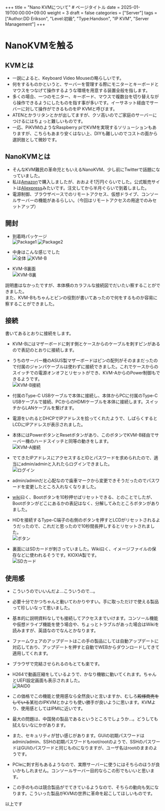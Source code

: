 +++
title = "Nano KVMについて" # ページタイトル
date = 2025-01-19T00:00:00+09:00
weight = 3
draft = false
categories = ["Server"]
tags = ["Author:DD Erikson", "Level:初級", "Type:Handson", "IP KVM", "Server Management"]
+++

# NanoKVMを触る

## KVMとは

* 一説によると、Keyboard Video Mouseの略らしいです。  
* 何をするものかというと、サーバーを管理する際にモニターとキーボードとマウスをつなげて操作するような環境を用意する装置全般を指します。
* 多くの場合、一つのモニター、キーボード、マウスで複数台を切り替えながら操作できるようにしたものを指す事が多いです。イーサネット経由でサーバーに対して操作ができるものをIP KVMと呼びます。
* ATENとかラリタンとかが出してますが、クソ高いのでご家庭のサーバーにつけるにはちょっと難しいものです。  
* 一応、PiKVMのようなRaspberry piでKVMを実現するソリューションもありますが、こちらもあまり安くはない上、DIYも難しいのでコストの面から選択肢として微妙です。  

## NanoKVMとは

* そんなKVM難民の革命児ともいえるNanoKVM、少し前にTwitterで話題になっていました。
* 私は[Amazon](https://amzn.asia/d/4fw1FMh)で購入しましたが、おおよそ1万円ぐらいでした。公式販売サイトは[Aliexpress](https://ja.aliexpress.com/item/1005007369816019.html)みたいです。注文してから半月ぐらいで到着しました。
* 電源制御、ブラウザベースでのリモートアクセス、仮想ドライブ、コンソールサーバーの機能があるらしい。（今回はリモートアクセスの用途でのみセットアップ）

## 開封

* 到着時パッケージ  
![Package1](/img/nano_kvm/IMG_20250112_105653301.jpg") 
![Package2](/img/nano_kvm/IMG_20250112_105823128.jpg") 

* 中身はこんな感じでした  
![全体](/img/nano_kvm/IMG_20250112_110052347.jpg") 
![KVM-B](/img/nano_kvm/IMG_20250112_110155957.jpg") 

* KVM-B裏面  
![KVM-B裏](/img/nano_kvm/IMG_20250112_110546826.jpg") 

説明書はなかったですが、本体横のカラフルな接続図でだいたい察することができました。  
また、KVM-Bもちゃんとピンの役割が書いてあったので何をするものか容易に察することができました。

## 接続

書いてあるとおりに接続をします。

* KVM-Bにはマザーボードに刺す側とケースからのケーブルを刺すピンがあるので表記のとおりに接続します。
* うちのサーバー機のASUS製マザーボードはピンの配列がそのままだったので付属のジャンパケーブルは使わずに接続できました。これでケースからのスイッチでの電源オンオフとリセットができ、KVM-AからのPower制御もできるようです。  
![KVM-B接続](/img/nano_kvm/IMG_20250117_233228731.jpg") 

* 付属のType-C USBケーブルで本体に接続し、本体からPCに付属のType-C USBケーブルで接続、PCからのHDMIケーブルを本体に接続します。スイッチからLANケーブルを繋げます。  
* 電源をいれるとDHCPでIPアドレスを拾ってくれたようで、しばらくするとLCDにIPアドレスが表示されました。  
* 本体にはPowerボタンとResetボタンがあり、このボタンでKVM-B経由でサーバー機のハードスイッチと同等の動きをします。  
![KVM-A接続](/img/nano_kvm/IMG_20250117_233338340.jpg") 

* でてきたIPアドレスにアクセスするとIDとパスワードを求められたので、適当にadmin/adminと入れたらログインできました。  
![ログイン](/img/nano_kvm/2025-01-18003653.png") 

* admin/adminだと心配なので歯車マークから変更できそうだったのでパスワードを変更したところ入れなくなりました。  
* [wiki](https://wiki.sipeed.com/hardware/en/kvm/NanoKVM/introduction.html)曰く、Bootボタンを10秒押せばリセットできる、とのことでしたが、Bootボタンがどこにあるかの表記はなく、分解してみたところボタンがありました。
* HIDを接続するType-C端子の右側のボタンを押すとLCDがリセットされるようだったので、これだと思ったので10秒間長押しするとリセットされました。  
![ボタン](/img/nano_kvm/IMG_20250118_000504478.jpg") 

* 裏面にはSDカードが刺さっていました。Wiki曰く、イメージファイルの保存などに使われるそうです。KIOXIA製です。  
![SDカード](/img/nano_kvm/IMG_20250118_000457265.jpg") 

## 使用感

* こういうのでいいんだよ…こういうので…。
* 必要十分でかつちゃんと動いてわかりやすい。手に取っただけで使える製品って珍しいなって思いました。
* 基本的に説明資料なしでも接続してアクセスまでいけます。コンソール機能や仮想ドライブ機能を使う場合や、ちょっとトラブルがあった場合はWikiを読みますが、英語なのでなんとかなります。
* ファームウェアのアップデートはこの手の製品にしては自動アップデートに対応しており、アップデートを押すと自動でWEBからダウンロードしてきて適用してくれます。
* ブラウザで完結させられるのもとても楽です。
* H264で動画圧縮をしているようで、かなり機敏に動いてくれます。ちゃんとUEFI設定画面も表示されました。  
![RAID0](/img/nano_kvm/2025-01-18002626.png") 

* この価格でこの機能と使用感なら全然良いと言いますか、むしろ~~殿様商売をしている~~某社のIPKVMとかよりも使い勝手が良いように思います。KVMより、使用感としてはIPMIに近いです。
* 最大の問題は、中国発の製品であるというところでしょうか…。どうしても拭えないなにかがあります。
* また、セキュリティが甘い感じがあります。GUIの初期パスワードはadmin/admin、SSHの初期パスワードもroot/rootのようで、SSHのパスワードはGUIのパスワードと同じものになりますが、ユーザ名はrootのままのようです。
* PCIeに刺す形もあるようなので、実際サーバーに使うにはそちらのほうが良いかもしれません。コンソールサーバー目的ならこの形でもいいと思います。
* この手のものは競合製品がでてきているようなので、そちらの動向も気になります。こういった製品がKVMの世界に革命を起こしてほしいものです。

以上です